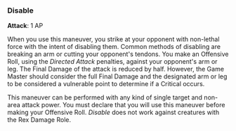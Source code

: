 ### Disable
**Attack**: 1 AP

When you use this maneuver, you strike at your opponent with non-lethal force with the intent of disabling them. Common methods of disabling are breaking an arm or cutting your opponent's tendons. You make an Offensive Roll, using the _Directed Attack_ penalties, against your opponent's arm or leg. The Final Damage of the attack is reduced by half. However, the Game Master should consider the full Final Damage and the designated arm or leg to be considered a vulnerable point to determine if a Critical occurs. 

This maneuver can be performed with any kind of single target and non-area attack power. You must declare that you will use this maneuver before making your Offensive Roll. _Disable_ does not work against creatures with the Rex Damage Role.